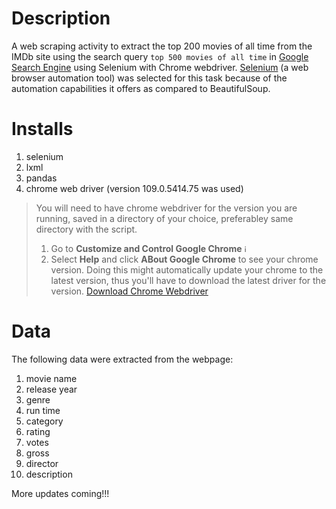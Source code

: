 # Description
A web scraping activity to extract the top 200 movies of all time from the IMDb site using the search query `top 500 movies of all time` in [Google Search Engine](https://www.google.com) using Selenium with Chrome webdriver. [Selenium](https://selenium-python.readthedocs.io/) (a web browser automation tool) was selected for this task because of the automation capabilities it offers as compared to BeautifulSoup.

# Installs
1. selenium
2. lxml
3. pandas
4. chrome web driver (version 109.0.5414.75 was used)

> You will need to have chrome webdriver for the version you are running, saved in a directory of your choice, preferabley same directory with the script.
> 1. Go to **Customize and Control Google Chrome** <img width="12" alt="image" src="https://user-images.githubusercontent.com/94759082/211974344-aa321e75-45db-41d6-831d-1abc61234580.png">
> 2. Select **Help** and click **ABout Google Chrome** to see your chrome version. Doing this might automatically update your chrome to the latest version, thus you'll have to download the latest driver for the version.
> [Download Chrome Webdriver](https://sites.google.com/chromium.org/driver/downloads?authuser=0)

# Data
The following data were extracted from the webpage:
1. movie name
2. release year
3. genre
4. run time
5. category
6. rating
7. votes
8. gross
9. director
10. description

More updates coming!!!
